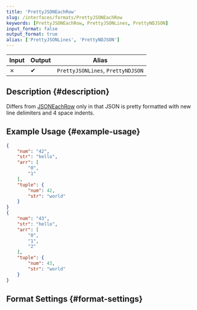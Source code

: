 ```yaml
---
title: 'PrettyJSONEachRow'
slug: /interfaces/formats/PrettyJSONEachRow
keywords: [PrettyJSONEachRow, PrettyJSONLines, PrettyNDJSON]
input_format: false
output_format: true
alias: ['PrettyJSONLines', 'PrettyNDJSON']
---
```


| Input | Output | Alias                             |
|-------|--------|-----------------------------------|
| ✗     | ✔      | `PrettyJSONLines`, `PrettyNDJSON` |

## Description {#description}

Differs from [JSONEachRow](./JSONEachRow.md) only in that JSON is pretty formatted with new line delimiters and 4 space indents.

## Example Usage {#example-usage}

```json
{
    "num": "42",
    "str": "hello",
    "arr": [
        "0",
        "1"
    ],
    "tuple": {
        "num": 42,
        "str": "world"
    }
}
{
    "num": "43",
    "str": "hello",
    "arr": [
        "0",
        "1",
        "2"
    ],
    "tuple": {
        "num": 43,
        "str": "world"
    }
}
```

## Format Settings {#format-settings}


